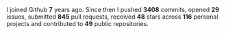 
I joined Github **7** years ago. Since then I pushed **3408** commits, opened **29** issues, submitted **845** pull requests, received **48** stars across **116** personal projects and contributed to **49** public repositories.
